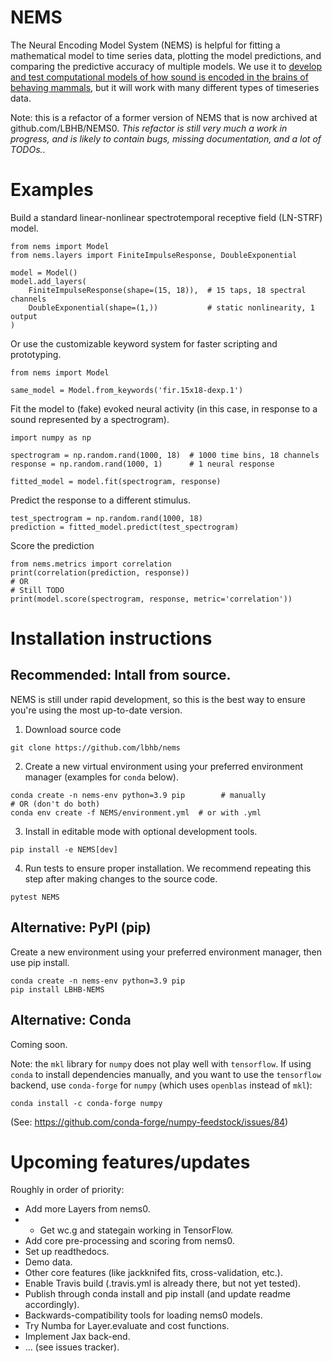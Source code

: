 # NEMS

The Neural Encoding Model System (NEMS) is helpful for fitting a mathematical model to time series data, plotting the model predictions, and comparing the predictive accuracy of multiple models. We use it to [develop and test computational models of how sound is encoded in the brains of behaving mammals](https://hearingbrain.org/), but it will work with many different types of timeseries data.

Note: this is a refactor of a former version of NEMS that is now archived at github.com/LBHB/NEMS0. *This refactor is still very much a work in progress, and is likely to contain bugs, missing documentation, and a lot of TODOs.*.

# Examples
Build a standard linear-nonlinear spectrotemporal receptive field (LN-STRF) model.
```
from nems import Model
from nems.layers import FiniteImpulseResponse, DoubleExponential

model = Model()
model.add_layers(
    FiniteImpulseResponse(shape=(15, 18)),  # 15 taps, 18 spectral channels
    DoubleExponential(shape=(1,))           # static nonlinearity, 1 output
)
```
Or use the customizable keyword system for faster scripting and prototyping.
```
from nems import Model

same_model = Model.from_keywords('fir.15x18-dexp.1')
```
Fit the model to (fake) evoked neural activity (in this case, in response to a sound represented by a spectrogram).
```
import numpy as np

spectrogram = np.random.rand(1000, 18)  # 1000 time bins, 18 channels
response = np.random.rand(1000, 1)      # 1 neural response

fitted_model = model.fit(spectrogram, response)
```
Predict the response to a different stimulus.
```
test_spectrogram = np.random.rand(1000, 18)
prediction = fitted_model.predict(test_spectrogram)
```
Score the prediction
```
from nems.metrics import correlation
print(correlation(prediction, response))
# OR
# Still TODO
print(model.score(spectrogram, response, metric='correlation'))
```



# Installation instructions
## Recommended: Intall from source.
NEMS is still under rapid development, so this is the best way to ensure you're using the most up-to-date version.
1. Download source code
```
git clone https://github.com/lbhb/nems
```
2. Create a new virtual environment using your preferred environment manager (examples for `conda` below).
```
conda create -n nems-env python=3.9 pip        # manually
# OR (don't do both)
conda env create -f NEMS/environment.yml  # or with .yml
```

3. Install in editable mode with optional development tools.
```
pip install -e NEMS[dev]
```
4. Run tests to ensure proper installation. We recommend repeating this step after making changes to the source code.
```
pytest NEMS
```

## Alternative: PyPI (pip)
Create a new environment using your preferred environment manager, then use pip install.
```
conda create -n nems-env python=3.9 pip
pip install LBHB-NEMS
```

## Alternative: Conda
Coming soon.


Note: the `mkl` library for `numpy` does not play well with `tensorflow`.
If using `conda` to install dependencies manually, and you want to use the `tensorflow` backend, use `conda-forge` for `numpy` (which uses `openblas` instead of `mkl`):
```
conda install -c conda-forge numpy
```
(See: https://github.com/conda-forge/numpy-feedstock/issues/84)


# Upcoming features/updates
Roughly in order of priority:
* Add more Layers from nems0.
* * Get wc.g and stategain working in TensorFlow.
* Add core pre-processing and scoring from nems0.
* Set up readthedocs.
* Demo data.
* Other core features (like jackknifed fits, cross-validation, etc.).
* Enable Travis build (.travis.yml is already there, but not yet tested).
* Publish through conda install and pip install (and update readme accordingly).
* Backwards-compatibility tools for loading nems0 models.
* Try Numba for Layer.evaluate and cost functions.
* Implement Jax back-end.
* ... (see issues tracker).
